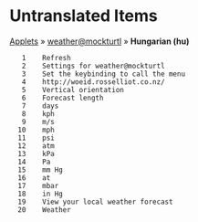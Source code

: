 # Untranslated Items
[Applets](../../../README.md) &#187; [weather@mockturtl](../README.md) &#187; **Hungarian (hu)**

       1	Refresh
       2	Settings for weather@mockturtl
       3	Set the keybinding to call the menu
       4	http://woeid.rosselliot.co.nz/
       5	Vertical orientation
       6	Forecast length
       7	days
       8	kph
       9	m/s
      10	mph
      11	psi
      12	atm
      13	kPa
      14	Pa
      15	mm Hg
      16	at
      17	mbar
      18	in Hg
      19	View your local weather forecast
      20	Weather
